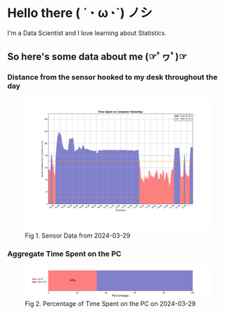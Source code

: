 
# Hello there ( ´◔ ω◔`) ノシ

I'm a Data Scientist and I love learning about Statistics.

## So here's some data about me (☞ﾟヮﾟ)☞


### Distance from the sensor hooked to my desk throughout the day
<figure>
  <picture>
    <source media="(prefers-color-scheme: dark)" srcset="Pi/readme/graphs/lineplot/dark-plot-2024-03-29.png">
    <source media="(prefers-color-scheme: light)" srcset="Pi/readme/graphs/lineplot/light-plot-2024-03-29.png">
    <img alt="Shows a black logo in light color mode and a white one in dark color mode." src="Pi/readme/graphs/lineplot/light-plot-2024-03-29.png">
  </picture>
  <figcaption>Fig 1. Sensor Data from 2024-03-29</figcaption>
</figure>



### Aggregate Time Spent on the PC
<figure>
  <picture>
    <source media="(prefers-color-scheme: dark)" srcset="Pi/readme/graphs/barplot/dark-plot-2024-03-29.png">
    <source media="(prefers-color-scheme: light)" srcset="Pi/readme/graphs/barplot/light-plot-2024-03-29.png">
    <img alt="Shows a black logo in light color mode and a white one in dark color mode." src="Pi/readme/graphs/barplot/light-plot-2024-03-29.png">
  </picture>
  <figcaption>Fig 2. Percentage of Time Spent on the PC on 2024-03-29</figcaption>
</figure>
